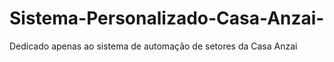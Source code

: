# Sistema-Personalizado-Casa-Anzai-
Dedicado apenas ao sistema de automação de setores da Casa Anzai
